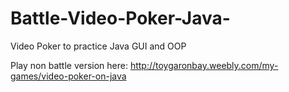 # Battle-Video-Poker-Java-
Video Poker to practice Java GUI and OOP

Play non battle version here:
http://toygaronbay.weebly.com/my-games/video-poker-on-java

